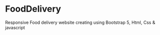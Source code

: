 # FoodDelivery
Responsive Food delivery website creating using Bootstrap 5, Html, Css &amp; javascript
